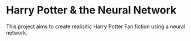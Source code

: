 # Harry Potter & the Neural Network
This project aims to create realisitic Harry Potter Fan fiction using a neural network. 
